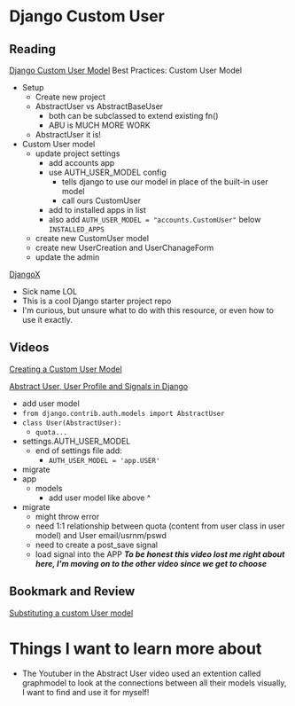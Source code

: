 # Django Custom User

## Reading
[Django Custom User Model](https://learndjango.com/tutorials/django-custom-user-model)
Best Practices: Custom User Model
- Setup
    - Create new project
    - AbstractUser vs AbstractBaseUser
        - both can be subclassed to extend existing fn()
        - A*B*U is MUCH MORE WORK
    - AbstractUser it is!
- Custom User model
    - update project settings
        - add accounts app
        - use AUTH_USER_MODEL config
            - tells django to use our model in place of the built-in user model
            - call ours CustomUser
        - add to installed apps in list
        - also add `AUTH_USER_MODEL = "accounts.CustomUser"` below `INSTALLED_APPS`
    - create new CustomUser model
    - create new UserCreation and UserChanageForm
    - update the admin


[DjangoX](https://github.com/wsvincent/djangox)
- Sick name LOL
- This is a cool Django starter project repo
- I'm curious, but unsure what to do with this resource, or even how to use it exactly.

## Videos
[Creating a Custom User Model](https://www.youtube.com/watch?v=eCeRC7E8Z7Y&t=59s)


[Abstract User, User Profile and Signals in Django](https://www.youtube.com/watch?v=EudKs1HPUfE)
- add user model
- `from django.contrib.auth.models import AbstractUser`
- `class User(AbstractUser):`
    - `quota...`
- settings.AUTH_USER_MODEL
    - end of settings file add:
        - `AUTH_USER_MODEL = 'app.USER'`
- migrate
- app
    - models
        - add user model like above ^
- migrate
    - might throw error
    - need 1:1 relationship between quota (content from user class in user model) and User email/usrnm/pswd
    - need to create a post_save signal
    - load signal into the APP
***To be honest this video lost me right about here, I'm moving on to the other video since we get to choose***


## Bookmark and Review
[Substituting a custom User model](https://docs.djangoproject.com/en/3.0/topics/auth/customizing/#auth-custom-user)


# Things I want to learn more about
- The Youtuber in the Abstract User video used an extention called graphmodel to look at the connections between all their models visually, I want to find and use it for myself!
